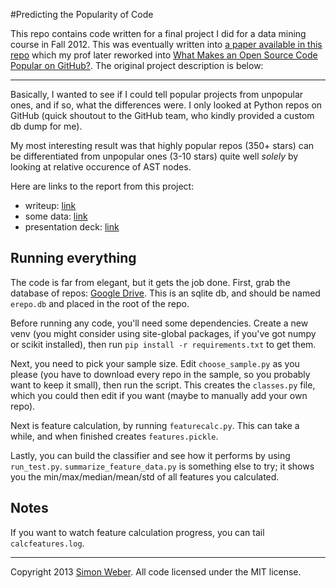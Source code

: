 #Predicting the Popularity of Code

This repo contains code written for a final project I did for a data mining course in Fall 2012.
This was eventually written into [a paper available in this repo](code_popularity.pdf) which my prof later reworked into [What Makes an Open Source Code Popular on GitHub?](https://ieeexplore.ieee.org/document/7022684).
The original project description is below:

- - -

Basically, I wanted to see if I could tell popular projects from unpopular ones, and if so, what the differences were. I only looked at Python repos on GitHub (quick shoutout to the GitHub team, who kindly provided a custom db dump for me).

My most interesting result was that highly popular repos (350+ stars) can be differentiated from unpopular ones (3-10 stars) quite well *solely* by looking at relative occurence of AST nodes.

Here are links to the report from this project:

* writeup: [link](https://docs.google.com/document/d/1MBNpGsrt1jIqcLqxFWOW7m_7j1zvouTu3uyqlfLn7EQ/edit)
* some data: [link](https://docs.google.com/spreadsheet/ccc?key=0ArbW86SpnfA8dHhBcGVybEZFZ3pfd3lZb0w0Nm1WVWc)
* presentation deck: [link](https://docs.google.com/presentation/d/1fLpDloip89rVf-rlnQX0-SKhvSUr4W98pqxCpjVsvUQ/edit)

## Running everything

The code is far from elegant, but it gets the job done. First, grab the database of repos: [Google Drive](https://docs.google.com/open?id=0B7bW86SpnfA8Wk1GcmF2R1JtN1E). This is an sqlite db, and should be named `erepo.db` and placed in the root of the repo.

Before running any code, you'll need some dependencies. Create a new venv (you might consider using site-global packages, if you've got numpy or scikit installed), then run `pip install -r requirements.txt` to get them.

Next, you need to pick your sample size. Edit `choose_sample.py` as you please (you have to download every repo in the sample, so you probably want to keep it small), then run the script. This creates the `classes.py` file, which you could then edit if you want (maybe to manually add your own repo).

Next is feature calculation, by running `featurecalc.py`. This can take a while, and when finished creates `features.pickle`.

Lastly, you can build the classifier and see how it performs by using `run_test.py`. `summarize_feature_data.py` is something else to try; it shows you the min/max/median/mean/std of all features you calculated.

## Notes
If you want to watch feature calculation progress, you can tail `calcfeatures.log`.


- - -

Copyright 2013 [Simon Weber](http://www.simonmweber.com). 
All code licensed under the MIT license.
